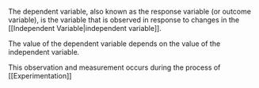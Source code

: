 The dependent variable, also known as the response variable (or outcome variable), is the variable that is observed in response to changes in the [[Independent Variable|independent variable]]. 

The value of the dependent variable depends on the value of the independent variable.

This observation and measurement occurs during the process of [[Experimentation]]